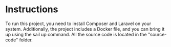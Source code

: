 

# Instructions

To run this project, you need to install Composer and Laravel on your system. Additionally, the project includes a Docker file, and you can bring it up using the sail up command. All the source code is located in the "source-code" folder.